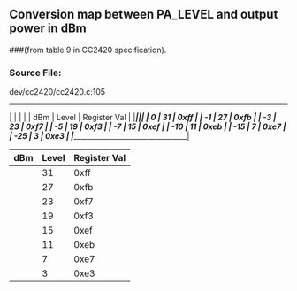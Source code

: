 ## Conversion map between PA_LEVEL and output power in dBm
###(from table 9 in CC2420 specification).

### Source File:
dev/cc2420/cc2420.c:105
 ___________________________________
|			|		|				|
|	dBm		| Level | Register Val	|
|___________|_______|_______________|
|	  0		|	31	|	0xff		|
|	 -1		|	27	|	0xfb		|
|	 -3		|	23	|	0xf7		|
|	 -5		|	19	|	0xf3		|
|	 -7		|	15	|	0xef		|
|	-10		|	11	|	0xeb		|
|	-15		|	 7	|	0xe7		|
|	-25		|	 3	|	0xe3		|
|___________________________________|


|  dBm |  Level |  Register Val |
|---|---|---|
|   |  31 |  0xff |
|   |  27 |  0xfb |
|   |  23 |  0xf7 |
|   |  19 |  0xf3 |
|   |  15 |  0xef |
|   |  11 |  0xeb |
|   |  7 |  0xe7 |
|   |  3 |  0xe3 |